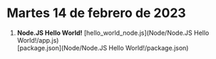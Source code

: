 # Martes 14 de febrero de 2023
1. **Node.JS Hello World!**
[hello_world_node.js](Node/Node.JS Hello World!/app.js) <br>
[package.json](Node/Node.JS Hello World!/package.json) <br>
